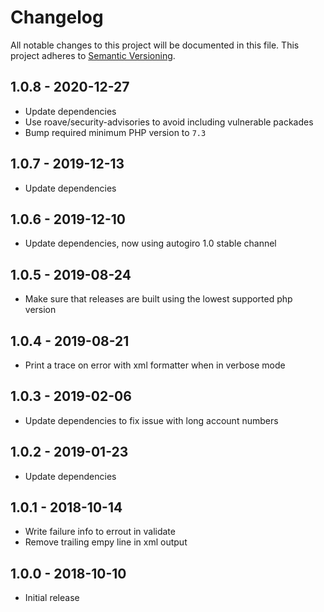 # Changelog

All notable changes to this project will be documented in this file.
This project adheres to [Semantic Versioning](http://semver.org/).

## 1.0.8 - 2020-12-27

- Update dependencies
- Use roave/security-advisories to avoid including vulnerable packades
- Bump required minimum PHP version to `7.3`

## 1.0.7 - 2019-12-13

- Update dependencies

## 1.0.6 - 2019-12-10

- Update dependencies, now using autogiro 1.0 stable channel

## 1.0.5 - 2019-08-24

- Make sure that releases are built using the lowest supported php version

## 1.0.4 - 2019-08-21

- Print a trace on error with xml formatter when in verbose mode

## 1.0.3 - 2019-02-06

- Update dependencies to fix issue with long account numbers

## 1.0.2 - 2019-01-23

- Update dependencies

## 1.0.1 - 2018-10-14

- Write failure info to errout in validate
- Remove trailing empy line in xml output

## 1.0.0 - 2018-10-10

- Initial release

